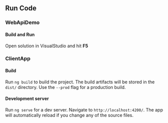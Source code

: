 ## Run Code

### WebApiDemo

#### Build and Run

Open solution in VisualStudio and hit <strong>F5</strong>

### ClientApp

#### Build

Run `ng build` to build the project. The build artifacts will be stored in the `dist/` directory. Use the `--prod` flag for a production build.

#### Development server

Run `ng serve` for a dev server. Navigate to `http://localhost:4200/`. The app will automatically reload if you change any of the source files.
